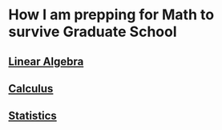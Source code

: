 # How I am prepping for Math to survive Graduate School

## [Linear Algebra](./LinearAlgebra/README.md)

## [Calculus](./Calculus/README.md)

## [Statistics](./Statistics/README.md)


    
    


